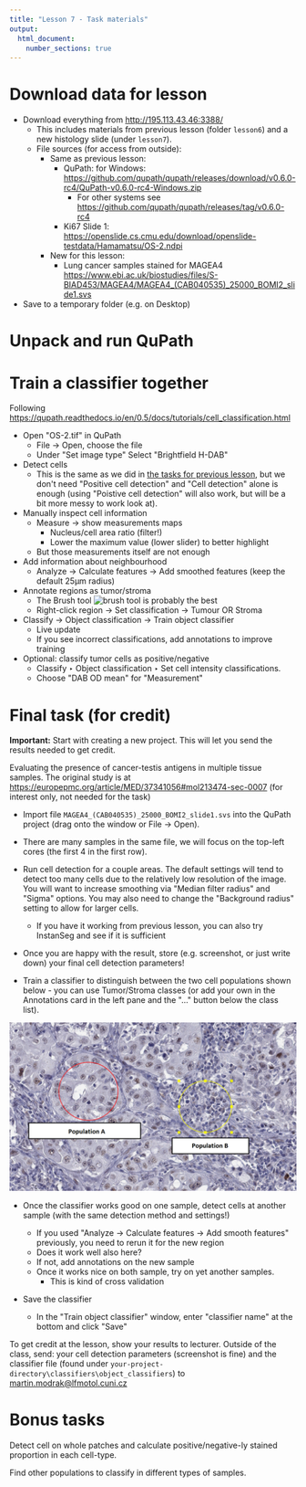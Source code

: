 ```yaml
---
title: "Lesson 7 - Task materials"
output: 
  html_document:
    number_sections: true
---
```



# Download data for lesson

- Download everything from http://195.113.43.46:3388/
  - This includes materials from previous lesson (folder `lesson6`) and a new histology slide (under `lesson7`).
  - File sources (for access from outside): 
    - Same as previous lesson:
      - QuPath: for Windows: https://github.com/qupath/qupath/releases/download/v0.6.0-rc4/QuPath-v0.6.0-rc4-Windows.zip
        - For other systems see https://github.com/qupath/qupath/releases/tag/v0.6.0-rc4 
      - Ki67 Slide 1: https://openslide.cs.cmu.edu/download/openslide-testdata/Hamamatsu/OS-2.ndpi
    - New for this lesson:
      - Lung cancer samples stained for MAGEA4 https://www.ebi.ac.uk/biostudies/files/S-BIAD453/MAGEA4/MAGEA4_(CAB040535)_25000_BOMI2_slide1.svs
- Save to a temporary folder (e.g. on Desktop)

# Unpack and run QuPath

# Train a classifier together

Following https://qupath.readthedocs.io/en/0.5/docs/tutorials/cell_classification.html

- Open  "OS-2.tif" in QuPath
  - File -> Open, choose the file
  - Under "Set image type" Select "Brightfield H-DAB" 
- Detect cells 
  - This is the same as we did in [the tasks for previous lesson](images_simple-tasks.html), but we don't need "Positive cell detection" and "Cell detection" alone
  is enough (using "Poistive cell detection" will also work, but will be a bit more messy to work look at). 
- Manually inspect cell information
  - Measure -> show measurements maps
    - Nucleus/cell area ratio (filter!)
    - Lower the maximum value (lower slider) to better highlight
  - But those measurements itself are not enough
- Add information about neighbourhood
  - Analyze -> Calculate features -> Add smoothed features (keep the default 25μm radius)
- Annotate regions as tumor/stroma
  - The Brush tool ![brush tool](https://qupath.readthedocs.io/en/0.5/_images/BRUSH_TOOL.png) is probably the best
  - Right-click region -> Set classification -> Tumour OR Stroma
- Classify -> Object classification -> Train object classifier
  - Live update
  - If you see incorrect classifications, add annotations to improve training
- Optional: classify tumor cells as positive/negative
  - Classify ‣ Object classification ‣ Set cell intensity classifications.
  - Choose "DAB OD mean" for "Measurement"

# Final task (for credit)

**Important:** Start with creating a new project. This will let you send the results needed to get credit.

Evaluating the presence of cancer-testis antigens in multiple tissue samples. The original study is at https://europepmc.org/article/MED/37341056#mol213474-sec-0007 (for interest only, not needed for the task)

- Import file `MAGEA4_(CAB040535)_25000_BOMI2_slide1.svs` into the QuPath project (drag onto the window or File -> Open). 

- There are many samples in the same file, we will focus on the top-left cores (the first 4 in the first row).

- Run cell detection for a couple areas. The default settings will tend to detect too many cells due to the relatively low resolution of the image. You will want to increase smoothing via "Median filter radius" and "Sigma" options. 
You may also need to change the "Background radius" setting to allow for larger cells.
  - If you have it working from previous lesson, you can also try InstanSeg and see if it is sufficient

- Once you are happy with the result, store (e.g. screenshot, or just write down) your final cell detection parameters!

- Train a classifier to distinguish between the two cell populations shown below - you can use Tumor/Stroma classes (or add your own in the Annotations card in the left pane and the "..." button below the class list).

![](populations-final-task.png)

- Once the classifier works good on one sample, detect cells at another sample (with the same detection method and settings!)
  - If you used "Analyze -> Calculate features -> Add smooth features" previously, you need to rerun it for the new region
  - Does it work well also here?
  - If not, add annotations on the new sample
  - Once it works nice on both sample, try on yet another samples. 
    - This is kind of cross validation

- Save the classifier
  - In the "Train object classifier" window, enter "classifier name" at the bottom and click "Save"

To get credit at the lesson, show your results to lecturer. Outside of the class, send: your cell detection parameters (screenshot is fine) and the classifier file (found under `your-project-directory\classifiers\object_classifiers`) to martin.modrak@lfmotol.cuni.cz

<!-- 
Note to self: evaluate on 
Slide 1: 
   - Top 4, Left - 2
   - Bottom - 3, LEft-
Slide 2:
  - Left 4, Top - 2
  - Top 1, Right - 4 ( - 3without spaces)
  - Bottom -3, Left - 5 (-3 without spaces)
-->

# Bonus tasks

Detect cell on whole patches and calculate positive/negative-ly stained proportion in each cell-type.

Find other populations to classify in different types of samples.


